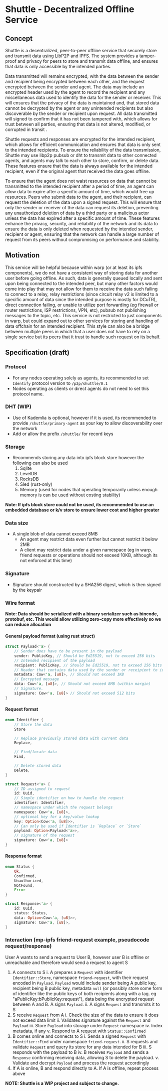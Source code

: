 # Shuttle - Decentralized Offline Service

## Concept

Shuttle is a decentralized, peer-to-peer offline service that securely store and transmit data using LibP2P and IPFS. The system provides a tamper-proof and privacy for peers to store and transmit data offline, and ensures that data is only accessible by the intended parties.

Data transmitted will remains encrypted, with the data between the sender and recipient being encrypted between each other, and the request encrypted between the sender and agent. The data may include an encrypted header used by the agent to record the recipient and any miscellaneous data used to identify the data for the sender or receiver. This will ensures that the privacy of the data is maintained and, that stored data cannot be decrypted by the agent or any unintended recipients but also discoverable by the sender or recipient upon request. All data transmitted will signed to confirm that it has not been tampered with, which allows for trust between all parties, ensuring that data is not altered, modified, or corrupted in transit .

Shuttle requests and responses are encrypted for the intended recipient, which allows for efficient communication and ensures that data is only sent to the intended recipients. To ensure the reliability of the data transmission, Shuttle may use libp2p pubsub or dht to transmit data to other connected agents, and agents may talk to each other to store, confirm, or delete data. These features ensure that the data is always available for the intended recipient, even if the original agent that received the data goes offline. 

To ensure that the agent does not waist resources on data that cannot be transmitted to the intended recipient after a period of time, an agent can allow data to expire after a specific amount of time, which would free up resources. Peers who submit data to the agent, and their recipient, can request the deletion of the data upon a signed request. This will ensure that only the sender or receiver of the data can request its deletion, preventing any unauthorized deletion of data by a third party or a malicious actor unless the data has expired after a specific amount of time. These features enhance the privacy, security, and reliability of the network and its data to ensure the data is only deleted when requested by the intended sender, recipient or agent, ensuring that the network can handle a large number of request from its peers without compromising on performance and stability.


## Motivation
This service will be helpful because within warp (or at least its ipfs components), we do not have a consistent way of storing data for another user before going offline. As such, data is generally queued locally and sent upon being connected to the intended peer, but many other factors would come into play that may not allow for them to receive the data such failing to connect to a relay, relay restrictions (since circuit relay v2 is limited to a specific amount of data since the intended purpose is mostly for DCuTR), direct connection failing, or unable to utilize port forwarding (eg firewall or router restrictions, ISP restrictions, VPN, etc), pubsub not publishing messages to the topic, etc. This service is not restricted to just components in warp, but could expand out to other services for storing and handling of data offchain for an intended recipient. This style can also be a bridge between multiple peers in which that a user does not have to rely on a single service but its peers that it trust to handle such request on its behalf.

## Specification (draft)

### Protocol
- For any nodes operating solely as agents, its recommended to set `Identify` protocol version to `/p2p/shuttle/0.1`
- Nodes operating as clients or direct agents do not need to set this protocol name. 

### DHT (WIP)
- Use of Kademlia is optional, however if it is used, its recommended to provide `/shuttle/primary-agent` as your key to allow discoverability over the network
- Add or allow the prefix `/shuttle/` for record keys 

### Storage
- Recommends storing any data into ipfs block store however the following can also be used
  1. Sqlite
  2. LevelDB
  3. RocksDB
  4. Sled (rust-only)
  5. Memory (used for nodes that operating temporarily unless enough memory is can be used without costing stability)

**Note: If ipfs block store could not be used, its recommended to use an embedded database or k/v store to ensure lower cost and higher greater**

### Data size
- A single blob of data cannot exceed 8MB
  - An agent may restrict data even further but cannot restrict it below 2MB
  - A client may restrict data under a given namespace (eg in warp, friend requests or operations should not exceed 10KB, although its not enforced at this time)

### Signature
- Signature should constructed by a SHA256 digest, which is then signed by the keypair 

### Wire format 

**Note: Data should be serialized with a binary serializer such as bincode, protobuf, etc. This would allow utilizing zero-copy more effectively so we can reduce allocation** 

#### General payload format (using rust struct)

```rust
struct Payload<'a> {
    // Sender does have to be present in the payload
    sender: PublicKey, // Should be Ed25519, not to exceed 256 bits
    // Intended recipient of the payload
    recipient: PublicKey, // Should be Ed25519, not to exceed 256 bits
    // Header that contains data used by the sender or receipient to identify the payload on the agent
    metadata: Cow<'a, [u8]>, // Should not exceed 1KB
    // Encrypted message
    data: Cow<'a, [u8]>, // Should not exceed 8MB (within margin)
    // Signature. 
    signature: Cow<'a, [u8]> // Should not exceed 512 bits
}
```

#### Request format
```rust
enum Identifier {
    // Store the data
    Store

    // Replace previously stored data with current data
    Replace,

    // Find/locate data
    Find,

    // Delete stored data
    Delete,
}

struct Request<'a> {
    // ID assigned to request
    id: Uuid,
    // Simple identifier on how to handle the request
    identifier: Identifier,
    // namespace under which the request belongs
    namespace: Cow<'a, [u8]>,
    // optional key for a key/value lookup
    key: Option<Cow<'a, [u8]>>,
    // Can only be used if Identifier is `Replace` or `Store` 
    payload: Option<Payload<'a>>,
    // signature of the request
    signature: Cow<'a, [u8]>
}
```

#### Response format
```rust
enum Status {
    Ok,
    Confirmed,
    Unauthorized,
    NotFound,
    Error
}

struct Response<'a> {
    id: Uuid,
    status: Status,
    data: Option<Cow<'a, [u8]>>,
    signature: Cow<'a, [u8]>,
}
```

### Interaction (mp-ipfs friend-request example, pseudocode request/response)

User A wants to send a request to User B, however user B is offline or unreachable and therefore would send a request to agent S

1. A connects to S
    i. A prepares a `Request` with identifier `Identifier::Store`, namespace `friend-request`, with their request encoded in `Payload`. `Payload` would include sender being A public key, recipient being B public key, metadata `null` (or possibly store some form of identifier like the public keys of both recipients along with a tag. eg "aPublicKey:bPublicKey:request"), data being the encrypted request between A and B. A signs `Payload`.
    ii. A signs `Request` and transmits it to S
2. S receive `Request` from A
    i. Check the size of the data to ensure it does not exceed data limit
    ii. Validates signature against the `Request` and `Payload`
    iii. Store `Payload` into storage under `Request` namespace 
    iv. Index metadata, if any
    v. Respond to A request with `Status::Confirmed`
3. B comes online and connects to S
    i. Sends a signed `Request` with `Identifier::Find` under namespace `friend-request`.
    ii. S requests and validate `Request` and query its store for any data intended for B
    iii. S responds with the payload to B
    iv. B receives `Payload` and sends a `Response` confirming receiving data, allowing S to delete the payload.
    v. Validate and decrypt `Payload` and process the request accordingly
4. If A is online, B and respond directly to A. If A is offline, repeat process above


**NOTE: Shuttle is a WIP project and subject to change.**